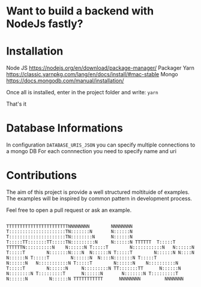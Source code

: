 # Want to build a backend with NodeJs fastly?

# Installation
Node JS https://nodejs.org/en/download/package-manager/
Packager Yarn https://classic.yarnpkg.com/lang/en/docs/install/#mac-stable
Mongo https://docs.mongodb.com/manual/installation/

Once all is installed, enter in the project folder and write:
`yarn`

That's it


# Database Informations

In configuration `DATABASE_URIS_JSON` you can specify multiple connections to a mongo DB
For each connnection you need to specify name and uri

# Contributions 

The aim of this project is provide a well structured moltituide of examples.
The examples will be inspired by common pattern in development process.

Feel free to open a pull request or ask an example.



                                               
`                                               
TTTTTTTTTTTTTTTTTTTTTTTNNNNNNNN        NNNNNNNN
T:::::::::::::::::::::TN:::::::N       N::::::N
T:::::::::::::::::::::TN::::::::N      N::::::N
T:::::TT:::::::TT:::::TN:::::::::N     N::::::N
TTTTTT  T:::::T  TTTTTTN::::::::::N    N::::::N
        T:::::T        N:::::::::::N   N::::::N
        T:::::T        N:::::::N::::N  N::::::N
        T:::::T        N::::::N N::::N N::::::N
        T:::::T        N::::::N  N::::N:::::::N
        T:::::T        N::::::N   N:::::::::::N
        T:::::T        N::::::N    N::::::::::N
        T:::::T        N::::::N     N:::::::::N
      TT:::::::TT      N::::::N      N::::::::N
      T:::::::::T      N::::::N       N:::::::N
      T:::::::::T      N::::::N        N::::::N
      TTTTTTTTTTT      NNNNNNNN         NNNNNNN
`

